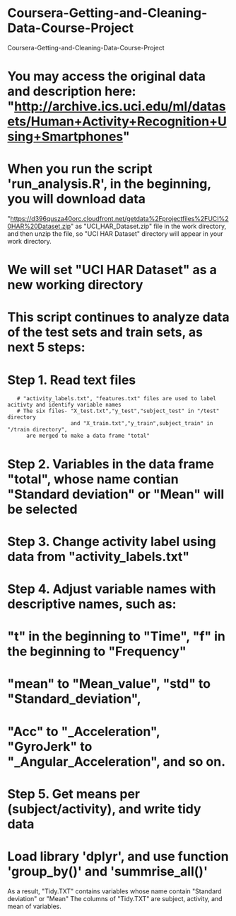# Coursera-Getting-and-Cleaning-Data-Course-Project
Coursera-Getting-and-Cleaning-Data-Course-Project

# You may access the original data and description here: "http://archive.ics.uci.edu/ml/datasets/Human+Activity+Recognition+Using+Smartphones"

# When you run the script 'run_analysis.R', in the beginning, you will download data
   "https://d396qusza40orc.cloudfront.net/getdata%2Fprojectfiles%2FUCI%20HAR%20Dataset.zip"
  as "UCI_HAR_Dataset.zip" file in the work directory, and then unzip the file, so "UCI HAR Dataset" directory will appear in your work directory.

# We will set "UCI HAR Dataset" as a new working directory

# This script continues to analyze data of the test sets and train sets, as next 5 steps:


# Step 1. Read text files 
       # "activity_labels.txt", "features.txt" files are used to label acitivty and identify variable names
       # The six files- "X_test.txt","y_test","subject_test" in "/test" directory 
                        and "X_train.txt","y_train",subject_train" in "/train directory",
          are merged to make a data frame "total"
       
# Step 2. Variables in the data frame "total", whose name contian  "Standard deviation" or "Mean" will be selected

# Step 3. Change activity label using data from "activity_labels.txt"

# Step 4. Adjust variable names with descriptive names, such as:
  # "t" in the beginning to "Time", "f" in the beginning to "Frequency"
  # "mean" to "Mean_value", "std" to "Standard_deviation",
  # "Acc" to "_Acceleration", "GyroJerk" to "_Angular_Acceleration", and so on.

# Step 5. Get means per (subject/activity), and write tidy data
  # Load library 'dplyr', and use function 'group_by()' and 'summrise_all()'

As a result, 
 "Tidy.TXT" contains variables whose name contain "Standard deviation" or "Mean"
The columns of "Tidy.TXT" are subject, activity, and mean of variables.
